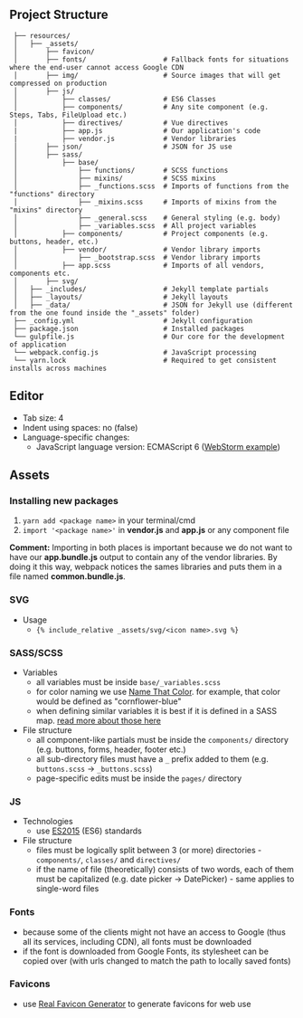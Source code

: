 ## Project Structure
```
 ├── resources/
 │   ├── _assets/
 │       ├── favicon/
 │       ├── fonts/                   # Fallback fonts for situations where the end-user cannot access Google CDN
 │       ├── img/                     # Source images that will get compressed on production
 │       ├── js/
 │           ├── classes/             # ES6 Classes
 │           ├── components/          # Any site component (e.g. Steps, Tabs, FileUpload etc.)
 │           ├── directives/          # Vue directives
 |           ├── app.js               # Our application's code
 |           ├── vendor.js            # Vendor libraries
 │       ├── json/                    # JSON for JS use
 │       ├── sass/
 │           ├── base/
 │               ├── functions/       # SCSS functions
 │               ├── mixins/          # SCSS mixins
 │               ├── _functions.scss  # Imports of functions from the "functions" directory
 │               ├── _mixins.scss     # Imports of mixins from the "mixins" directory
 │               ├── _general.scss    # General styling (e.g. body)
 │               ├── _variables.scss  # All project variables
 │           ├── components/          # Project components (e.g. buttons, header, etc.)
 │           ├── vendor/              # Vendor library imports
 │               ├── _bootstrap.scss  # Vendor library imports
 │           ├── app.scss             # Imports of all vendors, components etc.
 │       ├── svg/
 │   ├── _includes/                   # Jekyll template partials
 │   ├── _layouts/                    # Jekyll layouts
 │   ├── _data/                       # JSON for Jekyll use (different from the one found inside the "_assets" folder)
 ├── _config.yml                      # Jekyll configuration
 ├── package.json                     # Installed packages
 └── gulpfile.js                      # Our core for the development of application
 └── webpack.config.js                # JavaScript processing
 └── yarn.lock                        # Required to get consistent installs across machines
```

## Editor
* Tab size: 4
* Indent using spaces: no (false)
* Language-specific changes:
  * JavaScript language version: ECMAScript 6 ([WebStorm example](https://i.imgur.com/rB1DYqi.png))

## Assets
### Installing new packages
1. `yarn add <package name>` in your terminal/cmd
2. `import '<package name>'` in **vendor.js** and **app.js** or any component file

**Comment:** Importing in both places is important because we do not want to have our **app.bundle.js** output to contain any of the vendor libraries.
By doing it this way, webpack notices the sames libraries and puts them in a file named **common.bundle.js**.

### SVG
* Usage
  * `{% include_relative _assets/svg/<icon name>.svg %}`

### SASS/SCSS
* Variables
  * all variables must be inside `base/_variables.scss`
  * for color naming we use [Name That Color](http://chir.ag/projects/name-that-color/#6195ED). for example, that color would be defined as "cornflower-blue"
  * when defining similar variables it is best if it is defined in a SASS map. [read more about those here](https://webdesign.tutsplus.com/tutorials/an-introduction-to-sass-maps-usage-and-examples--cms-22184)
* File structure
  * all component-like partials must be inside the `components/` directory (e.g. buttons, forms, header, footer etc.)
  * all sub-directory files must have a `_` prefix added to them (e.g. `buttons.scss` -> `_buttons.scss`)
  * page-specific edits must be inside the `pages/` directory

### JS
* Technologies
  * use [ES2015](https://babeljs.io/learn-es2015/) (ES6) standards
* File structure
  * files must be logically split between 3 (or more) directories - `components/`, `classes/` and `directives/`
  * if the name of file (theoretically) consists of two words, each of them must be capitalized (e.g. date picker -> DatePicker) - same applies to single-word files

### Fonts
* because some of the clients might not have an access to Google (thus all its services, including CDN), all fonts must be downloaded
* if the font is downloaded from Google Fonts, its stylesheet can be copied over (with urls changed to match the path to locally saved fonts)

### Favicons
* use [Real Favicon Generator](https://realfavicongenerator.net/) to generate favicons for web use
